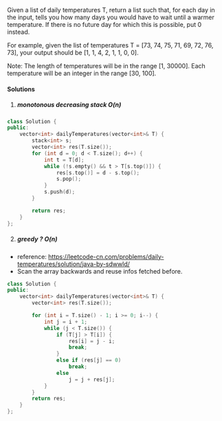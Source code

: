 Given a list of daily temperatures T, return a list such that, for each day in the input, tells you how many days you would have to wait until a warmer temperature. If there is no future day for which this is possible, put 0 instead.

For example, given the list of temperatures T = [73, 74, 75, 71, 69, 72, 76, 73], your output should be [1, 1, 4, 2, 1, 1, 0, 0].

Note: The length of temperatures will be in the range [1, 30000]. Each temperature will be an integer in the range [30, 100].

#### Solutions

1. ##### monotonous decreasing stack O(n)

```cpp
class Solution {
public:
    vector<int> dailyTemperatures(vector<int>& T) {
        stack<int> s;
        vector<int> res(T.size());
        for (int d = 0; d < T.size(); d++) {
            int t = T[d];
            while (!s.empty() && t > T[s.top()]) {
                res[s.top()] = d - s.top();
                s.pop();
            }
            s.push(d);
        }

        return res;
    }
};
```


2. ##### greedy ? O(n)

- reference: https://leetcode-cn.com/problems/daily-temperatures/solution/java-by-sdwwld/
- Scan the array backwards and reuse infos fetched before.

```cpp
class Solution {
public:
    vector<int> dailyTemperatures(vector<int>& T) {
        vector<int> res(T.size());

        for (int i = T.size() - 1; i >= 0; i--) {
            int j = i + 1;
            while (j < T.size()) {
                if (T[j] > T[i]) {
                    res[i] = j - i;
                    break;
                }
                else if (res[j] == 0)
                    break;
                else
                    j = j + res[j];
            }
        }
        return res;
    }
};
```